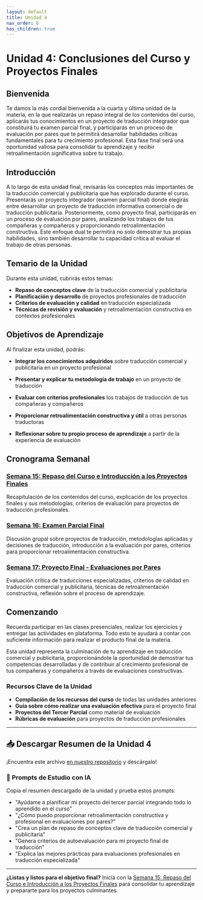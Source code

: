 ```yaml
---
layout: default
title: Unidad 4
nav_order: 6
has_children: true
---
```


# Unidad 4: Conclusiones del Curso y Proyectos Finales

## Bienvenida

Te damos la más cordial bienvenida a la cuarta y última unidad de la materia, en la que realizarás un repaso integral de los contenidos del curso, aplicarás tus conocimientos en un proyecto de traducción integrador que constituirá tu examen parcial final, y participarás en un proceso de evaluación por pares que te permitirá desarrollar habilidades críticas fundamentales para tu crecimiento profesional. Esta fase final será una oportunidad valiosa para consolidar tu aprendizaje y recibir retroalimentación significativa sobre tu trabajo.

## Introducción

A lo largo de esta unidad final, revisarás los conceptos más importantes de la traducción comercial y publicitaria que has explorado durante el curso. Presentarás un proyecto integrador (examen parcial final) donde elegirás entre desarrollar un proyecto de traducción informativa comercial o de traducción publicitaria. Posteriormente, como proyecto final, participarás en un proceso de evaluación por pares, analizando los trabajos de tus compañeras y compañeros y proporcionando retroalimentación constructiva. Este enfoque dual te permitirá no solo demostrar tus propias habilidades, sino también desarrollar tu capacidad crítica al evaluar el trabajo de otras personas.

## Temario de la Unidad

Durante esta unidad, cubrirás estos temas:

- **Repaso de conceptos clave** de la traducción comercial y publicitaria
- **Planificación y desarrollo** de proyectos profesionales de traducción
- **Criterios de evaluación y calidad** en traducción especializada
- **Técnicas de revisión y evaluación** y retroalimentación constructiva en contextos profesionales

## Objetivos de Aprendizaje

Al finalizar esta unidad, podrás:

- **Integrar los conocimientos adquiridos** sobre traducción comercial y publicitaria en un proyecto profesional

- **Presentar y explicar tu metodología de trabajo** en un proyecto de traducción

- **Evaluar con criterios profesionales** los trabajos de traducción de tus compañeras y compañeros

- **Proporcionar retroalimentación constructiva y útil** a otras personas traductoras

- **Reflexionar sobre tu propio proceso de aprendizaje** a partir de la experiencia de evaluación

## Cronograma Semanal

### [Semana 15: Repaso del Curso e Introducción a los Proyectos Finales](semana15/semana15-resumen.md)
Recapitulación de los contenidos del curso, explicación de los proyectos finales y sus metodologías, criterios de evaluación para proyectos de traducción profesionales.

### [Semana 16: Examen Parcial Final](semana16/semana16-resumen.md)  
Discusión grupal sobre proyectos de traducción, metodologías aplicadas y decisiones de traducción, introducción a la evaluación por pares, criterios para proporcionar retroalimentación constructiva.

### [Semana 17: Proyecto Final - Evaluaciones por Pares](semana17/semana17-resumen.md)
Evaluación crítica de traducciones especializadas, criterios de calidad en traducción comercial y publicitaria, técnicas de retroalimentación constructiva, reflexión sobre el proceso de aprendizaje.

## Comenzando

Recuerda participar en las clases presenciales, realizar los ejercicios y entregar las actividades en plataforma. Todo esto te ayudará a contar con suficiente información para realizar el producto final de la materia.

Esta unidad representa la culminación de tu aprendizaje en traducción comercial y publicitaria, proporcionándote la oportunidad de demostrar tus competencias desarrolladas y de contribuir al crecimiento profesional de tus compañeras y compañeros a través de evaluaciones constructivas.

### Recursos Clave de la Unidad
- **Compilación de los recursos del curso** de todas las unidades anteriores
- **Guía sobre cómo realizar una evaluación efectiva** para el proyecto final
- **Proyectos del Tercer Parcial** como material de evaluación
- **Rúbricas de evaluación** para proyectos de traducción profesionales

---

## 📥 Descargar Resumen de la Unidad 4
¡Encuentra este archivo [en nuestro repositorio](https://github.com/alainamb/uic_tr14-trad-comercial/blob/main/unidad4/unidad4-resumen.md) y descárgalo!

### 🤖 Prompts de Estudio con IA
Copia el resumen descargado de la unidad y prueba estos prompts:
- "Ayúdame a planificar mi proyecto del tercer parcial integrando todo lo aprendido en el curso"
- "¿Cómo puedo proporcionar retroalimentación constructiva y profesional en evaluaciones por pares?"  
- "Crea un plan de repaso de conceptos clave de traducción comercial y publicitaria"
- "Genera criterios de autoevaluación para mi proyecto final de traducción"
- "Explica las mejores prácticas para evaluaciones profesionales en traducción especializada"

---

**¿Listas y listos para el objetivo final?** Inicia con la [Semana 15: Repaso del Curso e Introducción a los Proyectos Finales](semana15/semana15-resumen.md) para consolidar tu aprendizaje y prepararte para los proyectos culminantes.
